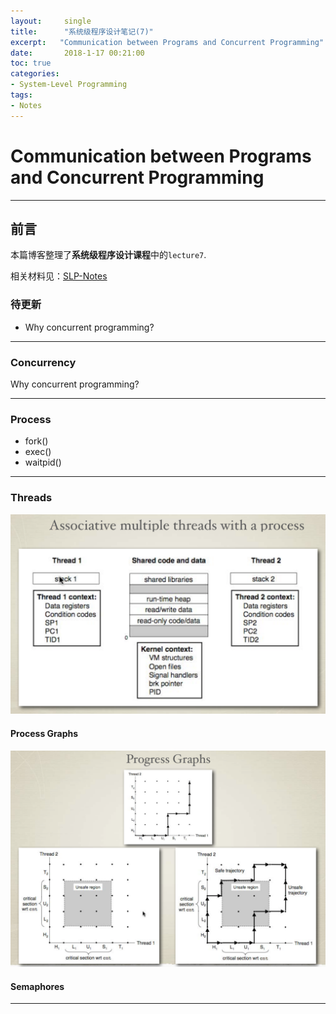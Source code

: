 ```yaml
---
layout:     single
title:      "系统级程序设计笔记(7)"
excerpt:   "Communication between Programs and Concurrent Programming"
date:       2018-1-17 00:21:00
toc: true
categories:
- System-Level Programming
tags:
- Notes
---
```


# Communication between Programs and Concurrent Programming

---

## 前言

本篇博客整理了**系统级程序设计课程**中的`lecture7`.

相关材料见：[SLP-Notes](https://github.com/RMSnow/SLP-Notes.git)

### 待更新

- Why concurrent programming?

---

### Concurrency

Why concurrent programming?

---

### Process

- fork()
- exec()
- waitpid()

---

### Threads

![1](https://raw.githubusercontent.com/RMSnow/SLP-Notes/master/pic/7/1.png)

#### Process Graphs

![1](https://raw.githubusercontent.com/RMSnow/SLP-Notes/master/pic/7/2.png)

#### Semaphores

---

